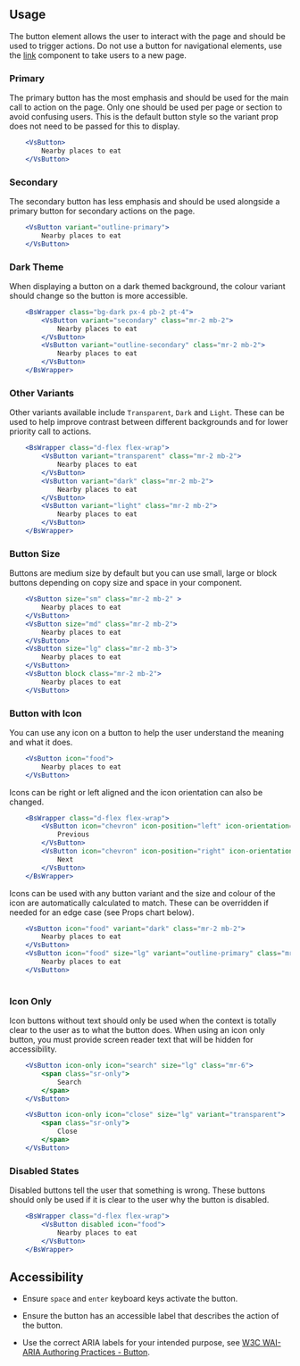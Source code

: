 ## Usage
The button element allows the user to interact with the page and should 
be used to trigger actions. Do not use a button for navigational elements, 
use the <a href="#/Elements/Link">link</a> component to take users to a new page.

### Primary
The primary button has the most emphasis and should be used for the main call 
to action on the page. Only one should be used per page or section to avoid confusing users. 
This is the default button style so the variant prop does not need to 
be passed for this to display.

```jsx
    <VsButton>
        Nearby places to eat
    </VsButton>
```

### Secondary
The secondary button has less emphasis and should be used alongside a 
primary button for secondary actions on the page. 
```jsx
    <VsButton variant="outline-primary">
        Nearby places to eat
    </VsButton>
```

### Dark Theme
When displaying a button on a dark themed background, the colour variant 
should change so the button is more accessible. 
```jsx
    <BsWrapper class="bg-dark px-4 pb-2 pt-4">
        <VsButton variant="secondary" class="mr-2 mb-2">
            Nearby places to eat
        </VsButton>
        <VsButton variant="outline-secondary" class="mr-2 mb-2">
            Nearby places to eat
        </VsButton>
    </BsWrapper>
```

### Other Variants
Other variants available include `Transparent`, `Dark` and `Light`. 
These can be used to help improve contrast between different backgrounds and
for lower priority call to actions. 
```jsx
    <BsWrapper class="d-flex flex-wrap">
        <VsButton variant="transparent" class="mr-2 mb-2">
            Nearby places to eat
        </VsButton>
        <VsButton variant="dark" class="mr-2 mb-2">
            Nearby places to eat
        </VsButton>
        <VsButton variant="light" class="mr-2 mb-2">
            Nearby places to eat
        </VsButton>
    </BsWrapper>
```

### Button Size
Buttons are medium size by default but you can use small, large or block buttons depending 
on copy size and space in your component.
```jsx
    <VsButton size="sm" class="mr-2 mb-2" >
        Nearby places to eat
    </VsButton>
    <VsButton size="md" class="mr-2 mb-2">
        Nearby places to eat
    </VsButton>
    <VsButton size="lg" class="mr-2 mb-3">
        Nearby places to eat
    </VsButton>
    <VsButton block class="mr-2 mb-2">
        Nearby places to eat
    </VsButton>
```

### Button with Icon
You can use any icon on a button to help the user understand the meaning and what it does. 
```jsx
    <VsButton icon="food">
        Nearby places to eat
    </VsButton>
```
Icons can be right or left aligned and the icon orientation can also be changed.
```jsx
    <BsWrapper class="d-flex flex-wrap">
        <VsButton icon="chevron" icon-position="left" icon-orientation="left" class="mr-2 mb-2">
            Previous
        </VsButton>
        <VsButton icon="chevron" icon-position="right" icon-orientation="right" class="mr-2 mb-2">
            Next
        </VsButton>
    </BsWrapper>
```

Icons can be used with any button variant and the size and colour of the icon are automatically 
calculated to match. These can be overridden if needed for an edge case (see Props chart below).
```jsx
    <VsButton icon="food" variant="dark" class="mr-2 mb-2">
        Nearby places to eat
    </VsButton>
    <VsButton icon="food" size="lg" variant="outline-primary" class="mr-2 mb-2">
        Nearby places to eat
    </VsButton>
    
```

### Icon Only 
Icon buttons without text should only be used when the context is totally clear to the user as 
to what the button does. When using an icon only button, you must provide screen 
reader text that will be hidden for accessibility.
```jsx
    <VsButton icon-only icon="search" size="lg" class="mr-6">
        <span class="sr-only">
            Search
        </span>
    </VsButton>

    <VsButton icon-only icon="close" size="lg" variant="transparent">
        <span class="sr-only">
            Close
        </span>
    </VsButton>

```

### Disabled States
Disabled buttons tell the user that something is wrong. These buttons should only be used 
if it is clear to the user why the button is disabled. 

```jsx
    <BsWrapper class="d-flex flex-wrap">
        <VsButton disabled icon="food">
            Nearby places to eat
        </VsButton>
    </BsWrapper>
```

## Accessibility
- Ensure `space` and `enter` keyboard keys activate the button.

- Ensure the button has an accessible label that describes the action of the button.

- Use the correct ARIA labels for your intended purpose, see <a href="https://www.w3.org/TR/wai-aria-practices-1.1/#button">W3C WAI-ARIA Authoring Practices - Button</a>.
